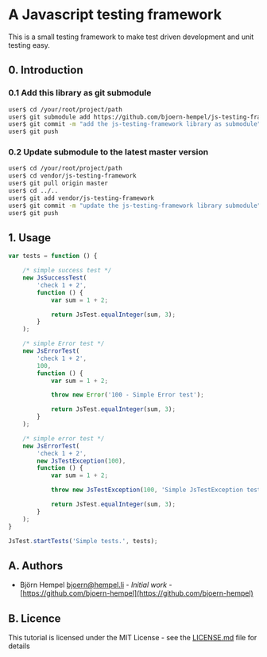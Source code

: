 # A Javascript testing framework

This is a small testing framework to make test driven development and unit testing easy.

## 0. Introduction

### 0.1 Add this library as git submodule

```bash
user$ cd /your/root/project/path
user$ git submodule add https://github.com/bjoern-hempel/js-testing-framework.git vendor/js-testing-framework
user$ git commit -m "add the js-testing-framework library as submodule" .gitmodules vendor/js-testing-framework
user$ git push
```

### 0.2 Update submodule to the latest master version

```bash
user$ cd /your/root/project/path
user$ cd vendor/js-testing-framework
user$ git pull origin master
user$ cd ../..
user$ git add vendor/js-testing-framework
user$ git commit -m "update the js-testing-framework library submodule" vendor/js-testing-framework
user$ git push
```

## 1. Usage

```javascript
var tests = function () {

    /* simple success test */
    new JsSuccessTest(
        'check 1 + 2',
        function () {
            var sum = 1 + 2;

            return JsTest.equalInteger(sum, 3);
        }
    );

    /* simple Error test */
    new JsErrorTest(
        'check 1 + 2',
        100,
        function () {
            var sum = 1 + 2;

            throw new Error('100 - Simple Error test');

            return JsTest.equalInteger(sum, 3);
        }
    );

    /* simple error test */
    new JsErrorTest(
        'check 1 + 2',
        new JsTestException(100),
        function () {
            var sum = 1 + 2;

            throw new JsTestException(100, 'Simple JsTestException test');

            return JsTest.equalInteger(sum, 3);
        }
    );
}

JsTest.startTests('Simple tests.', tests);
```

## A. Authors

* Björn Hempel <bjoern@hempel.li> - _Initial work_ - [https://github.com/bjoern-hempel](https://github.com/bjoern-hempel)

## B. Licence

This tutorial is licensed under the MIT License - see the [LICENSE.md](/LICENSE.md) file for details
